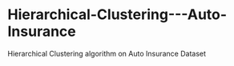 # Hierarchical-Clustering---Auto-Insurance
Hierarchical Clustering algorithm on Auto Insurance Dataset
